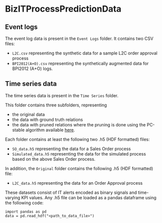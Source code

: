 # BizITProcessPredictionData

## Event logs
The event log data is present in the ```Event Logs``` folder. 
It contains two CSV files:
- ```L2C.csv``` representing the synthetic data for a sample L2C order approval process
- ```BPI2012(A+O).csv``` representing the synthetically augmented data for BPI2012 (A+O) logs.

## Time series data
The time series data is present in the ```Time Series``` folder.

This folder contains three subfolders, representing 
- the original data
- the data with ground truth relations
- the data with pruned relations where the pruning is done using the PC-stable algorithm available [here](https://github.com/jakobrunge/tigramite).

Each folder contains at least the following two .h5 (HDF formatted) files:
- ```SO_data.h5``` representing the data for a Sales Order process
- ```Simulated_data.h5``` representing the data for the simulated process based on the above Sales Order process.

In addition, the `Original` folder contains the following .h5 (HDF formatted) file:
- ```L2C_data.h5``` representing the data for an Order Approval process

These datasets consist of IT alerts encoded as binary signals and time-varying KPI values. Any .h5 file can be loaded as a pandas dataframe using the following code:
```
import pandas as pd
data = pd.read_hdf("<path_to_data_file>")
```
